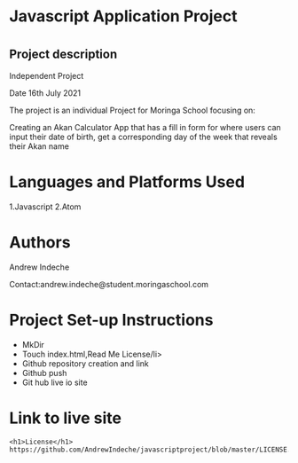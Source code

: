    </head>
    <body>
     <div class="card-body">
    <h1>Javascript Application Project<h1>
     <h2>Project description</h2>
     </div>
     </div>
      <div class="card-body">
    <p>Independent Project</p>
         <p>Date 16th July 2021</p>
         <p>The project is an individual Project for Moringa School focusing on:</p>
     <p>Creating an Akan Calculator App that has a fill in form for where users can input their date of birth, get a corresponding day of the week that reveals their Akan name</p>
     </div>
     </div>
      <div class="card-body">
    <h1>Languages and Platforms Used</h1>
    1.Javascript
    2.Atom
    </div>
    </div>
     <div class="card-body">
    <h1> Authors</h1>
    <p>Andrew Indeche</p>
    <p>Contact:andrew.indeche@student.moringaschool.com</p>
    </div>
    </div>
     <div class="card-body">
    <h1>Project Set-up Instructions</h1>
     <ul>
     <li>MkDir</li>
     <li>Touch index.html,Read Me License/li>
     <li>Github repository creation and link</li>
     <li>Github push</li>
     <li>Git hub live io site</li> 
     </ul>
     </div>
     </div>
    <h1>Link to live site</h1>

    <h1>License</h1>
    https://github.com/AndrewIndeche/javascriptproject/blob/master/LICENSE.md
